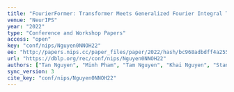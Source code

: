 ```yaml
---
title: "FourierFormer: Transformer Meets Generalized Fourier Integral Theorem."
venue: "NeurIPS"
year: "2022"
type: "Conference and Workshop Papers"
access: "open"
key: "conf/nips/Nguyen0NNOH22"
ee: "http://papers.nips.cc/paper_files/paper/2022/hash/bc968adbdff4a2551649d464b83f264a-Abstract-Conference.html"
url: "https://dblp.org/rec/conf/nips/Nguyen0NNOH22"
authors: ["Tan Nguyen", "Minh Pham", "Tam Nguyen", "Khai Nguyen", "Stanley J. Osher", "Nhat Ho"]
sync_version: 3
cite_key: "conf/nips/Nguyen0NNOH22"
---
```

